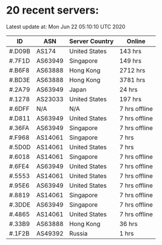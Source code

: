 # 20 recent servers:

Latest update at: Mon Jun 22 05:10:10 UTC 2020

| ID | ASN | Server Country | Online |
| -- | --- | -------------- | ------ |
| #.D09B | AS174 | United States | 143 hrs |
| #.7F1D | AS63949 | Singapore | 149 hrs |
| #.B6F8 | AS63888 | Hong Kong | 2712 hrs |
| #.BD3E | AS63888 | Hong Kong | 3781 hrs |
| #.2A79 | AS63949 | Japan | 24 hrs |
| #.1278 | AS23033 | United States | 197 hrs |
| #.6DFF | N/A | N/A | 7 hrs offline |
| #.D811 | AS63949 | United States | 7 hrs offline |
| #.36FA | AS63949 | Singapore | 7 hrs offline |
| #.F968 | AS14061 | Singapore | 7 hrs |
| #.5D0D | AS14061 | United States | 7 hrs |
| #.6018 | AS14061 | Singapore | 7 hrs offline |
| #.6FE4 | AS63949 | United States | 7 hrs offline |
| #.5553 | AS14061 | United States | 7 hrs offline |
| #.95E6 | AS63949 | United States | 7 hrs offline |
| #.8819 | AS14061 | Singapore | 7 hrs offline |
| #.3DDE | AS63949 | Singapore | 7 hrs offline |
| #.4865 | AS14061 | United States | 7 hrs offline |
| #.33B9 | AS63888 | Hong Kong | 36 hrs |
| #.1F2B | AS49392 | Russia | 1 hrs |

